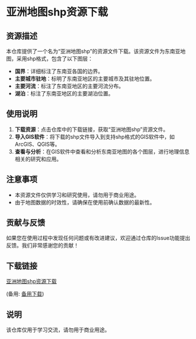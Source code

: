 # 亚洲地图shp资源下载

## 资源描述

本仓库提供了一个名为“亚洲地图shp”的资源文件下载。该资源文件为东南亚地图，采用shp格式，包含了以下图层：

- **国界**：详细标注了东南亚各国的边界。
- **主要城市驻地**：标明了东南亚地区的主要城市及其驻地位置。
- **主要河流**：标注了东南亚地区的主要河流分布。
- **湖泊**：标注了东南亚地区的主要湖泊位置。

## 使用说明

1. **下载资源**：点击仓库中的下载链接，获取“亚洲地图shp”资源文件。
2. **导入GIS软件**：将下载的shp文件导入到支持shp格式的GIS软件中，如ArcGIS、QGIS等。
3. **查看与分析**：在GIS软件中查看和分析东南亚地图的各个图层，进行地理信息相关的研究和应用。

## 注意事项

- 本资源文件仅供学习和研究使用，请勿用于商业用途。
- 由于地图数据的时效性，请确保在使用前确认数据的最新性。

## 贡献与反馈

如果您在使用过程中发现任何问题或有改进建议，欢迎通过仓库的Issue功能提出反馈。我们非常感谢您的贡献！

## 下载链接
[亚洲地图shp资源下载](https://pan.quark.cn/s/1948fc14a910) 

(备用: [备用下载](https://pan.baidu.com/s/19XRoEp2IxXEx96YFa0QXyw?pwd=1234))

## 说明

该仓库仅用于学习交流，请勿用于商业用途。
